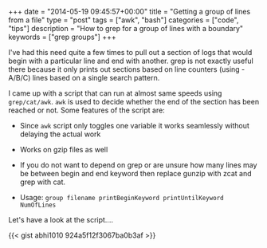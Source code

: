 +++
date = "2014-05-19 09:45:57+00:00"
title = "Getting a group of lines from a file"
type = "post"
tags = ["awk", "bash"]
categories = ["code", "tips"]
description = "How to grep for a group of lines with a boundary"
keywords = ["grep groups"]
+++

I've had this need quite a few times to pull out a section of logs that would begin with a particular line and end with another. grep is not exactly useful there because it only prints out sections based on line counters (using -A/B/C) lines based on a single search pattern.

I came up with a script that can run at almost same speeds using `grep/cat/awk`. `awk` is used to decide whether the end of the section has been reached or not. Some features of the script are:




  * Since `awk` script only toggles one variable it works seamlessly without delaying the actual work


  * Works on gzip files as well


  * If you do not want to depend on grep or are unsure how many lines may be between begin and end keyword then replace gunzip with zcat and grep with cat.


  * Usage: ``group filename printBeginKeyword printUntilKeyword NumOfLines``


Let's have a look at the script....

{{< gist abhi1010 924a5f12f3067ba0b3af >}}

